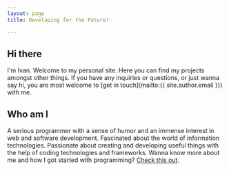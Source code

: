 ```yaml
---
layout: page
title: Developing for the Future!

---
```


## Hi there
I'm Ivan. Welcome to my personal site. Here you can find my projects amongst other things. If you have any inquiries or questions, or just wanna say hi, you are most welcome to [get in touch](mailto:{{ site.author.email }}) with me.

## Who am I
A serious programmer with a sense of humor and an immense interest in web and software development. Fascinated about the world of information technologies. Passionate about creating and developing useful things with the help of coding technologies and frameworks. Wanna know more about me and how I got started with programming? [Check this out](/about/).


<!-- <div class="posts">
  {% for post in site.posts %}
  <div class="post">
    <h1 class="post-title">
      <a href="{{ site.baseurl }}{{ post.url }}">
        {{ post.title | markdownify }}
      </a>
    </h1>
    {% if post.subtitle %}
      <h3 class="post-subtitle">{{ post.subtitle | markdownify  }}</h3>
    {% endif %}
    <span class="post-date">{{ post.date | date_to_string }}</span>

    {{ post.excerpt | markdownify }}
  </div>
  {% endfor %}
</div> -->
